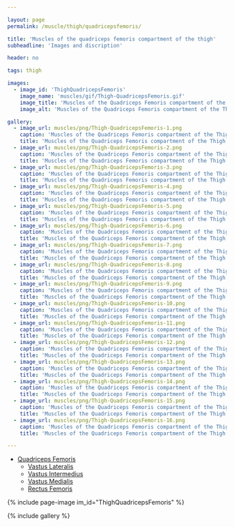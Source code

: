 ```yaml
---

layout: page
permalink: /muscle/thigh/quadricepsfemoris/

title: 'Muscles of the quadriceps femoris compartment of the thigh'
subheadline: 'Images and discription'

header: no

tags: thigh

images:
  - image_id: 'ThighQuadricepsFemoris'
    image_name: 'muscles/gif/Thigh-QuadricepsFemoris.gif'
    image_title: 'Muscles of the Quadriceps Femoris compartment of the Thigh'
    image_alt: 'Muscles of the Quadriceps Femoris compartment of the Thigh' 

gallery:
  - image_url: muscles/png/Thigh-QuadricepsFemoris-1.png
    caption: 'Muscles of the Quadriceps Femoris compartment of the Thigh 1'
    title: 'Muscles of the Quadriceps Femoris compartment of the Thigh 1'
  - image_url: muscles/png/Thigh-QuadricepsFemoris-2.png
    caption: 'Muscles of the Quadriceps Femoris compartment of the Thigh 2'
    title: 'Muscles of the Quadriceps Femoris compartment of the Thigh 2'
  - image_url: muscles/png/Thigh-QuadricepsFemoris-3.png
    caption: 'Muscles of the Quadriceps Femoris compartment of the Thigh 3'
    title: 'Muscles of the Quadriceps Femoris compartment of the Thigh 3'
  - image_url: muscles/png/Thigh-QuadricepsFemoris-4.png
    caption: 'Muscles of the Quadriceps Femoris compartment of the Thigh 4'
    title: 'Muscles of the Quadriceps Femoris compartment of the Thigh 4'
  - image_url: muscles/png/Thigh-QuadricepsFemoris-5.png
    caption: 'Muscles of the Quadriceps Femoris compartment of the Thigh 5'
    title: 'Muscles of the Quadriceps Femoris compartment of the Thigh 5'
  - image_url: muscles/png/Thigh-QuadricepsFemoris-6.png
    caption: 'Muscles of the Quadriceps Femoris compartment of the Thigh 6'
    title: 'Muscles of the Quadriceps Femoris compartment of the Thigh 6'
  - image_url: muscles/png/Thigh-QuadricepsFemoris-7.png
    caption: 'Muscles of the Quadriceps Femoris compartment of the Thigh 7'
    title: 'Muscles of the Quadriceps Femoris compartment of the Thigh 7'
  - image_url: muscles/png/Thigh-QuadricepsFemoris-8.png
    caption: 'Muscles of the Quadriceps Femoris compartment of the Thigh 8'
    title: 'Muscles of the Quadriceps Femoris compartment of the Thigh 8'
  - image_url: muscles/png/Thigh-QuadricepsFemoris-9.png
    caption: 'Muscles of the Quadriceps Femoris compartment of the Thigh 9'
    title: 'Muscles of the Quadriceps Femoris compartment of the Thigh 9'
  - image_url: muscles/png/Thigh-QuadricepsFemoris-10.png
    caption: 'Muscles of the Quadriceps Femoris compartment of the Thigh 10'
    title: 'Muscles of the Quadriceps Femoris compartment of the Thigh 10'
  - image_url: muscles/png/Thigh-QuadricepsFemoris-11.png
    caption: 'Muscles of the Quadriceps Femoris compartment of the Thigh 11'
    title: 'Muscles of the Quadriceps Femoris compartment of the Thigh 11'
  - image_url: muscles/png/Thigh-QuadricepsFemoris-12.png
    caption: 'Muscles of the Quadriceps Femoris compartment of the Thigh 12'
    title: 'Muscles of the Quadriceps Femoris compartment of the Thigh 12'
  - image_url: muscles/png/Thigh-QuadricepsFemoris-13.png
    caption: 'Muscles of the Quadriceps Femoris compartment of the Thigh 13'
    title: 'Muscles of the Quadriceps Femoris compartment of the Thigh 13'
  - image_url: muscles/png/Thigh-QuadricepsFemoris-14.png
    caption: 'Muscles of the Quadriceps Femoris compartment of the Thigh 14'
    title: 'Muscles of the Quadriceps Femoris compartment of the Thigh 14'
  - image_url: muscles/png/Thigh-QuadricepsFemoris-15.png
    caption: 'Muscles of the Quadriceps Femoris compartment of the Thigh 15'
    title: 'Muscles of the Quadriceps Femoris compartment of the Thigh 15'
  - image_url: muscles/png/Thigh-QuadricepsFemoris-16.png
    caption: 'Muscles of the Quadriceps Femoris compartment of the Thigh 16'
    title: 'Muscles of the Quadriceps Femoris compartment of the Thigh 16'

---
```


- [Quadriceps Femoris](/muscle/thigh/quadricepsfemoris/)
  - [Vastus Lateralis](/muscle/thigh/vastuslateralis/)
  - [Vastus Intermedius](/muscle/thigh/vastusintermedius/)
  - [Vastus Medialis](/muscle/thigh/vastusmedialis/)
  - [Rectus Femoris](/muscle/thigh/rectusfemoris/)

{% include page-image im_id="ThighQuadricepsFemoris" %}

{% include gallery %}